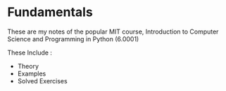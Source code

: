 # Fundamentals
These are my notes of the popular MIT course, Introduction to Computer Science and Programming in Python (6.0001)

These Include : 
- Theory
- Examples
- Solved Exercises
